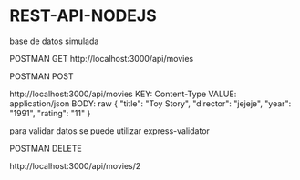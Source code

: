 # REST-API-NODEJS
base de datos simulada

POSTMAN GET
http://localhost:3000/api/movies

POSTMAN POST

http://localhost:3000/api/movies
KEY: Content-Type VALUE: application/json
BODY: raw
{
    "title": "Toy Story",
    "director": "jejeje",
    "year": "1991",
    "rating": "11"
}

para validar datos se puede utilizar express-validator

POSTMAN DELETE

http://localhost:3000/api/movies/2